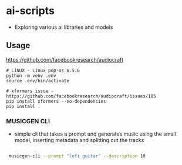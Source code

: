 # ai-scripts

- Exploring various ai libraries and models

## Usage

https://github.com/facebookresearch/audiocraft

```
# LINUX - Linux pop-os 6.5.6
python -m venv .env
source .env/bin/activate

# xformers issue - https://github.com/facebookresearch/audiocraft/issues/105
pip install xformers --no-dependencies
pip install .

```

### MUSICGEN CLI

- simple cli that takes a prompt and generates music using the small model, inserting metadata and splitting out the tracks

```bash

 musicgen-cli --prompt "lofi guitar" --description 10
```
